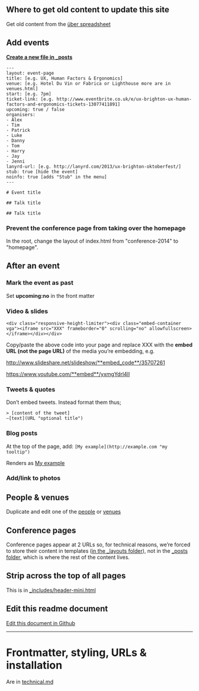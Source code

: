 ---
---

## Where to get old content to update this site

Get old content from the [über spreadsheet](https://docs.google.com/spreadsheet/ccc?key=0AuJrhF0oRyeRcnVFTy0tbnotMzZ1MTNCYk5XaTVuZlE&usp=drive_web#gid=0 "list of events on Google Docs")

## Add events

**[Create a new file in _posts](https://github.com/dannyhope/uxbrighton/new/gh-pages/_posts "Add a file to _posts using Github")**

    ---
    layout: event-page	
    title: [e.g. UX, Human Factors & Ergonomics]
    venue: [e.g. Hotel Du Vin or Fabrica or Lighthouse more are in venues.html]
    start: [e.g. 7pm]
    ticket-link: [e.g. http://www.eventbrite.co.uk/e/ux-brighton-ux-human-factors-and-ergonomics-tickets-13077411891]
    upcoming: true / false
    organisers:
    - Alex
    - Tim
    - Patrick
    - Luke
    - Danny
    - Tom
    - Harry
    - Jay
    - Jenni
    lanyrd-url: [e.g. http://lanyrd.com/2013/ux-brighton-oktoberfest/]
    stub: true [hide the event]
    noinfo: true [adds "Stub" in the menu]
    ---
    
    # Event title
    
    ## Talk title
    
    ## Talk title
    
### Prevent the conference page from taking over the homepage

In the root, change the layout of index.html from "conference-2014" to "homepage".

## After an event

### Mark the event as past

Set **upcoming:no** in the front matter

### Video & slides

    <div class="responsive-height-limiter"><div class="embed-container vga"><iframe src="XXX" frameborder="0" scrolling="no" allowfullscreen></iframe></div></div>

Copy/paste the above code into your page and replace XXX with the **embed URL (not the page URL)** of the media you’re embedding, e.g.

http://www.slideshare.net/slideshow/**embed_code**/35707261

https://www.youtube.com/**embed**/yxmgYdrl4lI

### Tweets & quotes

Don’t embed tweets. Instead format them thus;

    > [content of the tweet]
    —[text](URL "optional title")

### Blog posts

At the top of the page, add: `[My example](http://example.com "my tooltip")`

Renders as [My example](http://example.com "my tooltip")

### Add/link to photos

## People & venues

Duplicate and edit one of the [people](https://github.com/dannyhope/uxbrighton/edit/gh-pages/_includes/organisers.html "") or [venues](https://github.com/dannyhope/uxbrighton/edit/gh-pages/_includes/venues.html "")

## Conference pages

Conference pages appear at 2 URLs so, for technical reasons, we’re forced to store their content in templates ([in the _layouts folder](https://github.com/dannyhope/uxbrighton/tree/gh-pages/_layouts "")), not in the [_posts folder](https://github.com/dannyhope/uxbrighton/tree/gh-pages/_posts ""), which is where the rest of the content lives.

## Strip across the top of all pages

This is in [_includes/header-mini.html](https://github.com/dannyhope/uxbrighton/edit/gh-pages/_includes/header-mini.html "")

## Edit this readme document

[Edit this document in Github](https://github.com/dannyhope/uxbrighton/edit/gh-pages/Readme.md "") 

------

# Frontmatter, styling, URLs & installation

Are in [technical.md](/technical.md "")
